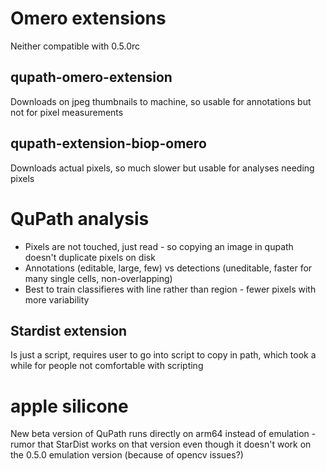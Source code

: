 # Omero extensions
Neither compatible with 0.5.0rc

## qupath-omero-extension
Downloads on jpeg thumbnails to machine, so usable for annotations but not for pixel measurements

## qupath-extension-biop-omero
Downloads actual pixels, so much slower but usable for analyses needing pixels

# QuPath analysis
- Pixels are not touched, just read - so copying an image in qupath doesn't duplicate pixels on disk
- Annotations (editable, large, few) vs detections (uneditable, faster for many single cells, non-overlapping)
- Best to train classifieres with line rather than region - fewer pixels with more variability

## Stardist extension
Is just a script, requires user to go into script to copy in path, which took a while for people not comfortable with scripting

# apple silicone
New beta version of QuPath runs directly on arm64 instead of emulation - rumor that StarDist works on that version even though it doesn't work on the 0.5.0 emulation version (because of opencv issues?)

